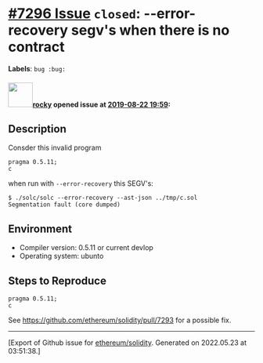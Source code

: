 # [\#7296 Issue](https://github.com/ethereum/solidity/issues/7296) `closed`: --error-recovery segv's when there is no contract
**Labels**: `bug :bug:`


#### <img src="https://avatars.githubusercontent.com/u/8851?v=4" width="50">[rocky](https://github.com/rocky) opened issue at [2019-08-22 19:59](https://github.com/ethereum/solidity/issues/7296):

## Description

Consder this invalid program

```solidity
pragma 0.5.11;
c
```

when run with `--error-recovery` this SEGV's: 

```shell
$ ./solc/solc --error-recovery --ast-json ../tmp/c.sol
Segmentation fault (core dumped)
```

## Environment

- Compiler version: 0.5.11 or current devlop
- Operating system: ubunto

## Steps to Reproduce

```solidity
pragma 0.5.11;
c
```

See  https://github.com/ethereum/solidity/pull/7293 for a possible fix.




-------------------------------------------------------------------------------



[Export of Github issue for [ethereum/solidity](https://github.com/ethereum/solidity). Generated on 2022.05.23 at 03:51:38.]
